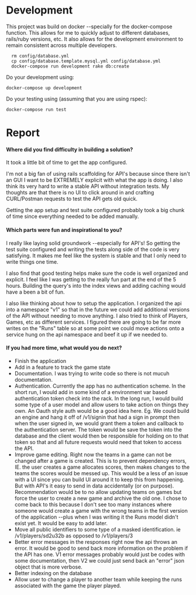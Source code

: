# Development

This project was build on docker --specially for the docker-compose function. This allows for me to quickly adjust to different databases, rails/ruby versions, etc. It also allows for the development environment to remain consistent across multiple developers.

```
  rm config/database.yml
  cp config/database.template.mysql.yml config/database.yml
  docker-compose run development rake db:create
```

Do your development using:
```
docker-compose up development
```

Do your testing using (assuming that you are using rspec):
```
docker-compose run test
```

# Report

#### Where did you find difficulty in building a solution?
It took a little bit of time to get the app configured.

I'm not a big fan of using rails scaffolding for API's because since there isn't an GUI I want to be EXTREMELY explicit with what the app is doing. I also think its very hard to write a stable API without integration tests. My thoughts are that there is no UI to click around in and crafting CURL/Postman requests to test the API gets old quick.

Getting the app setup and test suite configured probably took a big chunk of time since everything needed to be added manually.

#### Which parts were fun and inspirational to you?
I really like laying solid groundwork --especially for API's! So getting the test suite configured and writing the tests along side of the code is very satisfying. It makes me feel like the system is stable and that I only need to write things one time.

I also find that good testing helps make sure the code is well organized and explicit. I feel like I was getting to the really fun part at the end of the 5 hours. Building the query's into the index views and adding caching would have a been a bit of fun.

I also like thinking about how to setup the application. I organized the api into a namespace "v1" so that in the future we could add additional versions of the API without needing to move anything. I also tried to think of Players, Games, etc as different services. I figured there are going to be far more writes on the "Runs" table so at some point we could move actions onto a service hung on the api namespace and beef it up if we needed to.

#### If you had more time, what would you do next?
* Finish the application
* Add in a feature to track the game state
* Documentation. I was trying to write code so there is not mucuh documentation.
* Authentication. Currently the app has no authentication scheme. In the short run, I would add in some kind of a environment var based authentication token check into the rack. In the long run, I would build some type of a user model and allow users to take action on things they own. An Oauth style auth would be a good idea here. Eg. We could build an engine and hang it off of /v1/signin that had a sign in prompt then when the user signed in, we would grant them a token and callback to the authentication server. The token would be save the token into the database and the client would then be responsible for holding on to that token so that and all future requests would need that token to access the API.
* Improve game editing. Right now the teams in a game can not be changed after a game is created. This is to prevent dependency errors, IE. the user creates a game allocates scores, then makes changes to the teams the scores would be messed up. This would be a less of an issue with a UI since you can build UI around it to keep this from happening. But with API's it easy to send in data accidentally (or on purpose). Recommendation would be to no allow updating teams on games but force the user to create a new game and archive the old one. I chose to come back to this because I don't see too many instances where someone would create a game with the wrong teams in the first version of the application --plus when I was writing it the Runs model didn't exist yet. It would be easy to add later.
* Move all public identifiers to some type of a masked identification. ie /v1/players/sd2u32b as opposed to /v1/players/3
* Better error messages in the responses right now the api throws an error. It would be good to send back more information on the problem if the API has one. V1 error messages probably would just be codes with some documentation, then V2 we could just send back an "error" json object that is more verbose.
* Better indexing on the database
* Allow user to change a player to another team while keeping the runs associated with the game the player played.
